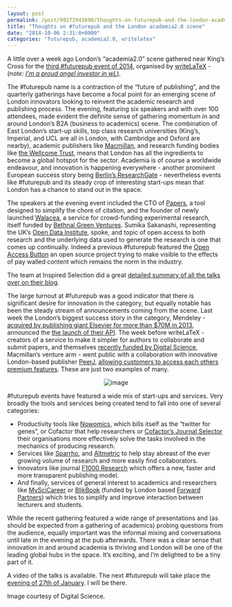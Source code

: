 ```yaml
---
layout: post
permalink: /post/99273943690/thoughts-on-futurepub-and-the-london-academia20
title: "Thoughts on #futurepub and the London academia2.0 scene"
date: "2014-10-06 2:31:0+0000"
categories: "futurepub, academia2.0, writelatex"
---
```

A little over a week ago London&rsquo;s &ldquo;academia2.0&rdquo; scene gathered near King&rsquo;s Cross for the <a href="http://www.digital-science.com/blog/posts/writelatex-s-third-futurepub-event-a-great-success">third #futurepub event of 2014</a>, organised by <a href="https://www.writelatex.com/">writeLaTeX</a> - (<em>note: </em><a href="http://freyfogle.tumblr.com/post/92668920820/investing-in-writelatex"><em>I&rsquo;m a proud angel investor in wL</em>)</a>.


The #futurepub name is a contraction of the &ldquo;future of publishing&rdquo;, and the quarterly gatherings have become a focal point for an emerging scene of London innovators looking to reinvent the academic research and publishing process. The evening, featuring six speakers and with over 100 attendees, made evident the definite sense of gathering momentum in and around London&rsquo;s B2A (business to academics) scene. The combination of East London&rsquo;s start-up skills, top class research universities (King&rsquo;s, Imperial, and UCL are all in London, with Cambridge and Oxford are nearby), academic publishers like <a href="http://se.macmillan.com/">Macmillan</a>, and research funding bodies like <a href="http://www.wellcome.ac.uk/">the Wellcome Trust</a>, means that London has all the ingredients to become a global hotspot for the sector. Academia is of course a worldwide endeavour, and innovation is happening everywhere - another prominent European success story being <a href="http://tech.eu/features/1052/researchgate/">Berlin&rsquo;s ResearchGate</a> - nevertheless events like #futurepub and its steady crop of interesting start-ups mean that London has a chance to stand out in the space.


The speakers at the evening event included the CTO of <a href="http://papersapp.com/">Papers</a>, a tool designed to simplify the chore of citation, and the founder of newly launched <a href="http://walacea.com">Walacea</a>, a service for crowd-funding experimental research, itself funded by <a href="http://bethnalgreenventures.com">Bethnal Green Ventures</a>. Sumika Sakanashi, representing the UK&rsquo;s <a href="http://theodi.org">Open Data Institute</a>, spoke, and topic of open access to both research and the underlying data used to generate the research is one that comes up continually. Indeed a previous #futurepub featured the <a href="https://www.openaccessbutton.org/">Open Access Button</a> an open source project trying to make visible to the effects of pay walled content which remains the norm in the industry.


The team at Inspired Selection did a great <a href="http://inspiredselection.wordpress.com/2014/09/26/the-future-of-science-publishing/">detailed summary of all the talks over on their blog</a>.


The large turnout at #futurepub was a good indicator that there is significant desire for innovation in the category, but equally notable has been the steady stream of announcements coming from the scene. Last week the London&rsquo;s biggest success story in the category, Mendeley - <a href="http://tech.eu/features/762/mendeley-elsevier/">acquired by publishing giant Elsevier for more than $70M in 2013</a>, announced the <a href="http://blog.mendeley.com/developer-resources/mendeley-api-version-1-is-out/">the launch of their API</a>. The week before writeLaTeX - creators of a service to make it simpler for authors to collaborate and submit papers, and themselves <a href="http://www.digital-science.com/blog/posts/digital-science-invests-in-london-start-up-writelatex">recently funded by Digital Science</a>, Macmillan&rsquo;s venture arm - went public with a collaboration with innovative London-based publisher <a href="https://peerj.com/">PeerJ</a>, <a href="https://www.writelatex.com/promos/peerj">allowing customers to access each others premium features</a>. These are just two examples of many.


<center><img alt="image" src="http://67.media.tumblr.com/f26c182300b3f2c9bfb252c744359aeb/tumblr_inline_nczyp4hdoS1ravz8f.jpg"/></center>






#futurepub events have featured a wide mix of start-ups and services. Very broadly the tools and services being created tend to fall into one of several categories:

<ul><li>Productivity tools like <a href="http://nowomics.com">Nowomics</a>, which bills itself as the &ldquo;twitter for genes&rdquo;, or <a>Cofactor</a> that help researchers or <a href="http://cofactorscience.com/journal-selector">Cofactor&rsquo;s Journal Selector</a> their organisations more effectively solve the tasks involved in the mechanics of producing research.</li>
<li>Services like <a href="http://www.sparrho.com/">Sparrho</a>, and <a href="http://www.altmetric.com">Altmetric</a> to help stay abreast of the ever growing volume of research and more easily find collaborators.</li>
<li>Innovators like journal <a href="http://f1000research.com/">F1000 Research</a> which offers a new, faster and more transparent publishing model.</li>
<li>And finally, services of general interest to academics and researchers like <a href="http://myscicareer.com/">MySciCareer</a> or <a href="https://www.blikbook.com">BlikBook</a> (funded by London based <a href="http://www.forwardpartners.com">Forward Partners</a>) which tries to simplify and improve interaction between lecturers and students.</li>
</ul>
While the recent gathering featured a wide range of presentations and (as should be expected from a gathering of academics) probing questions from the audience, equally important was the informal mixing and conversations until late in the evening at the pub afterwards. There was a clear sense that innovation in and around academia is thriving and London will be one of the leading global hubs in the space. It&rsquo;s exciting, and I&rsquo;m delighted to be a tiny part of it.


A <a>video of the talks</a> is available. The next #futurepub will take place the <a href="http://www.eventbrite.com/e/futurepub-4-new-developments-in-scientific-publishing-tickets-13287060957">evening of 27th of January</a>. I will be there.


Image courtesy of Digital Science.
